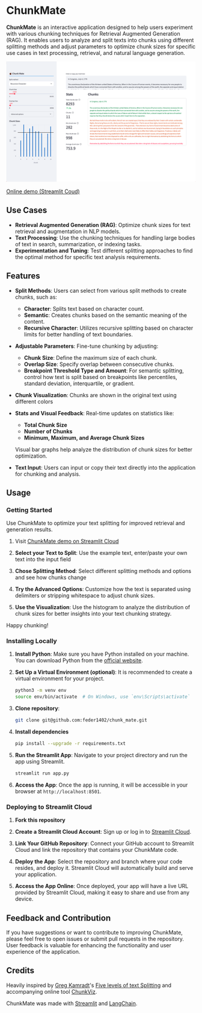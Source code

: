 # ChunkMate

**ChunkMate** is an interactive application designed to help users experiment with various chunking techniques for Retrieval Augmented Generation (RAG). It enables users to analyze and split texts into chunks using different splitting methods and adjust parameters to optimize chunk sizes for specific use cases in text processing, retrieval, and natural language generation.

![ChunkMate Preview](public/chunk_mate.png)

[Online demo (Streamlit Coud)](https://chunkmate.streamlit.app/)

## Use Cases

- **Retrieval Augmented Generation (RAG)**: Optimize chunk sizes for text retrieval and augmentation in NLP models.
- **Text Processing**: Use the chunking techniques for handling large bodies of text in search, summarization, or indexing tasks.
- **Experimentation and Tuning**: Test different splitting approaches to find the optimal method for specific text analysis requirements.

## Features

- **Split Methods**: Users can select from various split methods to create chunks, such as:
  - **Character**: Splits text based on character count.
  - **Semantic**: Creates chunks based on the semantic meaning of the content.
  - **Recursive Character**: Utilizes recursive splitting based on character limits for better handling of text boundaries.

- **Adjustable Parameters**: Fine-tune chunking by adjusting:
  - **Chunk Size**: Define the maximum size of each chunk.
  - **Overlap Size**: Specify overlap between consecutive chunks.
  - **Breakpoint Threshold Type and Amount**: For semantic splitting, control how text is split based on breakpoints like percentiles, standard deviation, interquartile, or gradient.

- **Chunk Visualization**: Chunks are shown in the original text using different colors
- **Stats and Visual Feedback**: Real-time updates on statistics like:
  - **Total Chunk Size**
  - **Number of Chunks**
  - **Minimum, Maximum, and Average Chunk Sizes**

  Visual bar graphs help analyze the distribution of chunk sizes for better optimization.

- **Text Input**: Users can input or copy their text directly into the application for chunking and analysis.


## Usage

### Getting Started
Use ChunkMate to optimize your text splitting for improved retrieval and generation results.

1. Visit [ChunkMate demo on Streamlit Cloud](chunkmate.streamlit.app)

1. **Select your Text to Split**: Use the example text,  enter/paste your own text into the input field

1. **Chose Splitting Method**: Select different splitting methods and options and see how chunks change

1. **Try the Advanced Options**: Customize how the text is separated using delimiters or stripping whitespace to adjust chunk sizes.

1. **Use the Visualization**: Use the histogram to analyze the distribution of chunk sizes for better insights into your text chunking strategy.

Happy chunking!

### Installing Locally

1. **Install Python**: Make sure you have Python installed on your machine. You can download Python from the [official website](https://www.python.org/).

1. **Set Up a Virtual Environment (optional)**: It is recommended to create a virtual environment for your project.
   ```bash
   python3 -m venv env
   source env/bin/activate  # On Windows, use `env\Scripts\activate`
   ```

1. **Clone repository**:
    ```bash
    git clone git@github.com:feder1402/chunk_mate.git
    ``` 

1. **Install dependencies**
    ```bash
    pip install --upgrade -r requirements.txt
    ```

1. **Run the Streamlit App**: Navigate to your project directory and run the app using Streamlit.
   ```bash
   streamlit run app.py
   ```
1. **Access the App**: Once the app is running, it will be accessible in your browser at `http://localhost:8501`.

### Deploying to Streamlit Cloud

1. **Fork this repository**

1. **Create a Streamlit Cloud Account**: Sign up or log in to [Streamlit Cloud](https://share.streamlit.io/).

1. **Link Your GitHub Repository**: Connect your GitHub account to Streamlit Cloud and link the repository that contains your ChunkMate code.

1. **Deploy the App**: Select the repository and branch where your code resides, and deploy it. Streamlit Cloud will automatically build and serve your application.

1. **Access the App Online**: Once deployed, your app will have a live URL provided by Streamlit Cloud, making it easy to share and use from any device.

## Feedback and Contribution

If you have suggestions or want to contribute to improving ChunkMate, please feel free to open issues or submit pull requests in the repository. User feedback is valuable for enhancing the functionality and user experience of the application.

## Credits
Heavily inspired by [Greg Kamradt](https://x.com/GregKamradt)'s [Five levels of text Splitting](https://www.youtube.com/watch?v=8OJC21T2SL4) and accompanying online tool [ChunkViz](https://chunkviz.up.railway.app/).

ChunkMate was made with [Streamlit](https://streamlit.io/) and [LangChain](https://python.langchain.com).